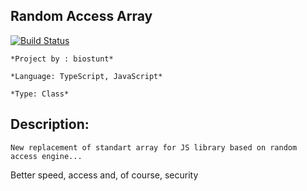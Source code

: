 
## **Random Access Array**

[![Build Status](https://travis-ci.org/joemccann/dillinger.svg?branch=master)](https://travis-ci.org/joemccann/dillinger)

    *Project by : biostunt*

    *Language: TypeScript, JavaScript*

    *Type: Class*


## Description:
	New replacement of standart array for JS library based on random access engine...

Better speed, access and, of course, security
